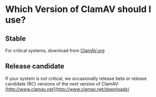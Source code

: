 # Which Version of ClamAV should I use?

## Stable

For critical systems, download from [ClamAV.org](http://www.clamav.net/downloads)

## Release candidate

If your system is not critical, we occasionally release beta or release candidate (RC) versions of the next version of ClamAV: [http://www.clamav.net](http://www.clamav.net/downloads)
